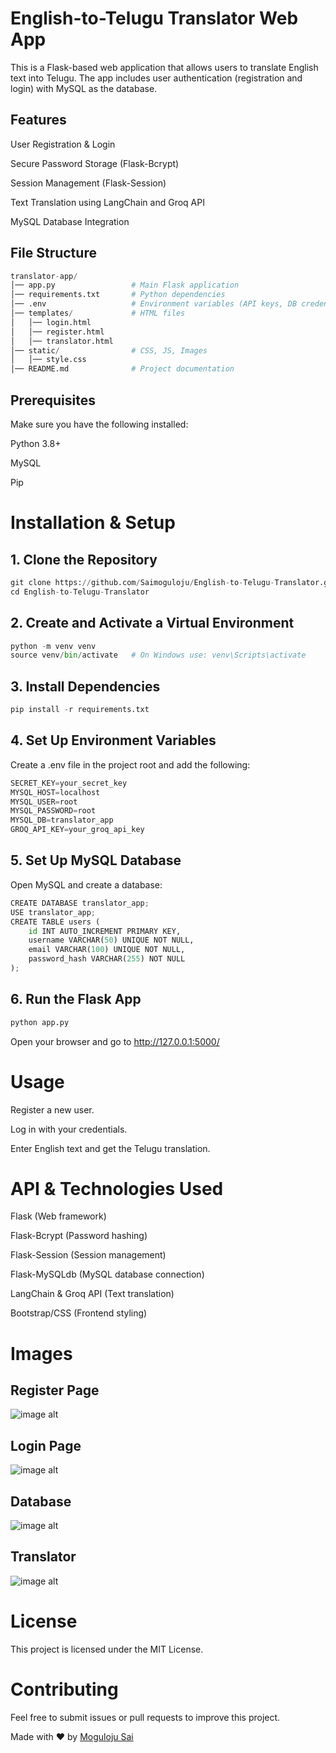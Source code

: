 # English-to-Telugu Translator Web App
This is a Flask-based web application that allows users to translate English text into Telugu. The app includes user authentication (registration and login) with MySQL as the database.

## Features
User Registration & Login

Secure Password Storage (Flask-Bcrypt)

Session Management (Flask-Session)

Text Translation using LangChain and Groq API

MySQL Database Integration

## File Structure
```python
translator-app/
│── app.py                 # Main Flask application
│── requirements.txt       # Python dependencies
│── .env                   # Environment variables (API keys, DB credentials)
│── templates/             # HTML files
│   │── login.html
│   │── register.html
│   │── translator.html
│── static/                # CSS, JS, Images
│   │── style.css
│── README.md              # Project documentation
```

## Prerequisites

Make sure you have the following installed:

Python 3.8+

MySQL

Pip

# Installation & Setup

## 1. Clone the Repository
```python
git clone https://github.com/Saimoguloju/English-to-Telugu-Translator.git
cd English-to-Telugu-Translator
```
 

## 2. Create and Activate a Virtual Environment
```python
python -m venv venv
source venv/bin/activate   # On Windows use: venv\Scripts\activate
```

## 3. Install Dependencies
```python
pip install -r requirements.txt
```

## 4. Set Up Environment Variables

Create a .env file in the project root and add the following:
```python
SECRET_KEY=your_secret_key
MYSQL_HOST=localhost
MYSQL_USER=root
MYSQL_PASSWORD=root
MYSQL_DB=translator_app
GROQ_API_KEY=your_groq_api_key
```

## 5. Set Up MySQL Database

Open MySQL and create a database:
```python
CREATE DATABASE translator_app;
USE translator_app;
CREATE TABLE users (
    id INT AUTO_INCREMENT PRIMARY KEY,
    username VARCHAR(50) UNIQUE NOT NULL,
    email VARCHAR(100) UNIQUE NOT NULL,
    password_hash VARCHAR(255) NOT NULL
);
```

## 6. Run the Flask App
```python
python app.py
```
Open your browser and go to http://127.0.0.1:5000/

# Usage

Register a new user.

Log in with your credentials.

Enter English text and get the Telugu translation.

# API & Technologies Used

Flask (Web framework)

Flask-Bcrypt (Password hashing)

Flask-Session (Session management)

Flask-MySQLdb (MySQL database connection)

LangChain & Groq API (Text translation)

Bootstrap/CSS (Frontend styling)

# Images
## Register Page
![image alt](https://github.com/Saimoguloju/English-to-Telugu-Translator/blob/main/Images/Register.png)

## Login Page
![image alt](https://github.com/Saimoguloju/English-to-Telugu-Translator/blob/main/Images/Login.png)

## Database
![image alt](https://github.com/Saimoguloju/English-to-Telugu-Translator/blob/main/Images/Database.png)

## Translator
![image alt](https://github.com/Saimoguloju/English-to-Telugu-Translator/blob/main/Images/Translator.png)

# License

This project is licensed under the MIT License.

# Contributing

Feel free to submit issues or pull requests to improve this project.

Made with ❤️ by [Moguloju Sai](https://linktr.ee/Moguloju_Sai)
